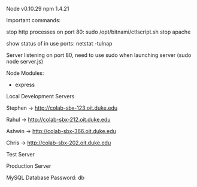 Node v0.10.29
npm 1.4.21

Important commands:

stop http processes on port 80:  sudo /opt/bitnami/ctlscript.sh stop apache


show status of in use ports: netstat -tulnap


Server listening on port 80, need to use sudo when launching server (sudo node server.js)

Node Modules:

- express

Local Development Servers

Stephen -> http://colab-sbx-123.oit.duke.edu

Rahul -> http://colab-sbx-212.oit.duke.edu

Ashwin -> http://colab-sbx-366.oit.duke.edu

Chris -> http://colab-sbx-202.oit.duke.edu



Test Server


Production Server


MySQL Database Password: db



